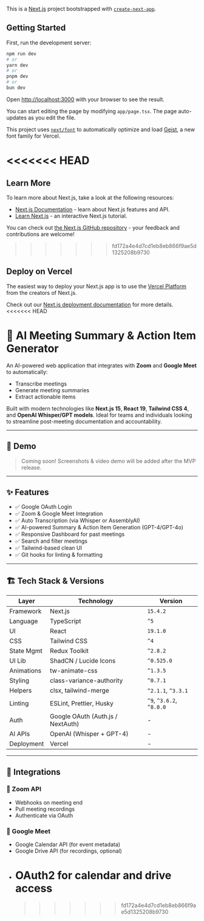 This is a [Next.js](https://nextjs.org) project bootstrapped with [`create-next-app`](https://nextjs.org/docs/app/api-reference/cli/create-next-app).

## Getting Started

First, run the development server:

```bash
npm run dev
# or
yarn dev
# or
pnpm dev
# or
bun dev
```

Open [http://localhost:3000](http://localhost:3000) with your browser to see the result.

You can start editing the page by modifying `app/page.tsx`. The page auto-updates as you edit the file.

This project uses [`next/font`](https://nextjs.org/docs/app/building-your-application/optimizing/fonts) to automatically optimize and load [Geist](https://vercel.com/font), a new font family for Vercel.

# <<<<<<< HEAD

## Learn More

To learn more about Next.js, take a look at the following resources:

- [Next.js Documentation](https://nextjs.org/docs) - learn about Next.js features and API.
- [Learn Next.js](https://nextjs.org/learn) - an interactive Next.js tutorial.

You can check out [the Next.js GitHub repository](https://github.com/vercel/next.js) - your feedback and contributions are welcome!

> > > > > > > fd172a4e4d7cd1eb8eb866f9ae5d1325208b9730

## Deploy on Vercel

The easiest way to deploy your Next.js app is to use the [Vercel Platform](https://vercel.com/new?utm_medium=default-template&filter=next.js&utm_source=create-next-app&utm_campaign=create-next-app-readme) from the creators of Next.js.

Check out our [Next.js deployment documentation](https://nextjs.org/docs/app/building-your-application/deploying) for more details.
<<<<<<< HEAD

# 🤖 AI Meeting Summary & Action Item Generator

An AI-powered web application that integrates with **Zoom** and **Google Meet** to automatically:

- Transcribe meetings
- Generate meeting summaries
- Extract actionable items

Built with modern technologies like **Next.js 15**, **React 19**, **Tailwind CSS 4**, and **OpenAI Whisper/GPT models**. Ideal for teams and individuals looking to streamline post-meeting documentation and accountability.

---

## 📸 Demo

> Coming soon! Screenshots & video demo will be added after the MVP release.

---

## ✨ Features

- ✅ Google OAuth Login
- ✅ Zoom & Google Meet Integration
- ✅ Auto Transcription (via Whisper or AssemblyAI)
- ✅ AI-powered Summary & Action Item Generation (GPT-4/GPT-4o)
- ✅ Responsive Dashboard for past meetings
- ✅ Search and filter meetings
- ✅ Tailwind-based clean UI
- ✅ Git hooks for linting & formatting

---

## 🏗️ Tech Stack & Versions

| Layer      | Technology                        | Version                  |
| ---------- | --------------------------------- | ------------------------ |
| Framework  | Next.js                           | `15.4.2`                 |
| Language   | TypeScript                        | `^5`                     |
| UI         | React                             | `19.1.0`                 |
| CSS        | Tailwind CSS                      | `^4`                     |
| State Mgmt | Redux Toolkit                     | `^2.8.2`                 |
| UI Lib     | ShadCN / Lucide Icons             | `^0.525.0`               |
| Animations | tw-animate-css                    | `^1.3.5`                 |
| Styling    | class-variance-authority          | `^0.7.1`                 |
| Helpers    | clsx, tailwind-merge              | `^2.1.1`, `^3.3.1`       |
| Linting    | ESLint, Prettier, Husky           | `^9`, `^3.6.2`, `^8.0.0` |
| Auth       | Google OAuth (Auth.js / NextAuth) | -                        |
| AI APIs    | OpenAI (Whisper + GPT-4)          | -                        |
| Deployment | Vercel                            | -                        |

---

## 🔌 Integrations

### 🔗 Zoom API

- Webhooks on meeting end
- Pull meeting recordings
- Authenticate via OAuth

### 🔗 Google Meet

- Google Calendar API (for event metadata)
- Google Drive API (for recordings, optional)
- # OAuth2 for calendar and drive access
  > > > > > > > fd172a4e4d7cd1eb8eb866f9ae5d1325208b9730
